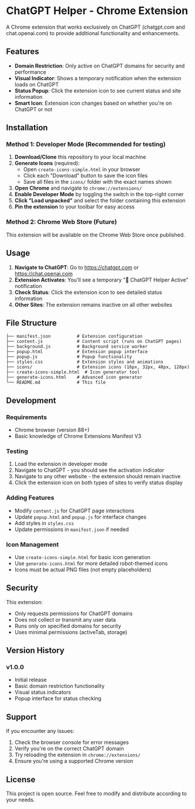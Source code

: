 # ChatGPT Helper - Chrome Extension

A Chrome extension that works exclusively on ChatGPT (chatgpt.com and chat.openai.com) to provide additional functionality and enhancements.

## Features

- **Domain Restriction**: Only active on ChatGPT domains for security and performance
- **Visual Indicator**: Shows a temporary notification when the extension loads on ChatGPT
- **Status Popup**: Click the extension icon to see current status and site information
- **Smart Icon**: Extension icon changes based on whether you're on ChatGPT or not

## Installation

### Method 1: Developer Mode (Recommended for testing)

1. **Download/Clone** this repository to your local machine
2. **Generate Icons** (required):
   - Open `create-icons-simple.html` in your browser
   - Click each "Download" button to save the icon files
   - Save all files in the `icons/` folder with the exact names shown
3. **Open Chrome** and navigate to `chrome://extensions/`
4. **Enable Developer Mode** by toggling the switch in the top-right corner
5. **Click "Load unpacked"** and select the folder containing this extension
6. **Pin the extension** to your toolbar for easy access

### Method 2: Chrome Web Store (Future)
This extension will be available on the Chrome Web Store once published.

## Usage

1. **Navigate to ChatGPT**: Go to https://chatgpt.com or https://chat.openai.com
2. **Extension Activates**: You'll see a temporary "🤖 ChatGPT Helper Active" notification
3. **Check Status**: Click the extension icon to see detailed status information
4. **Other Sites**: The extension remains inactive on all other websites

## File Structure

```
├── manifest.json          # Extension configuration
├── content.js             # Content script (runs on ChatGPT pages)
├── background.js          # Background service worker
├── popup.html             # Extension popup interface
├── popup.js               # Popup functionality
├── styles.css             # Extension styles and animations
├── icons/                 # Extension icons (16px, 32px, 48px, 128px)
├── create-icons-simple.html  # Icon generator tool
├── generate-icons.html    # Advanced icon generator
└── README.md              # This file
```

## Development

### Requirements
- Chrome browser (version 88+)
- Basic knowledge of Chrome Extensions Manifest V3

### Testing
1. Load the extension in developer mode
2. Navigate to ChatGPT - you should see the activation indicator
3. Navigate to any other website - the extension should remain inactive
4. Click the extension icon on both types of sites to verify status display

### Adding Features
- Modify `content.js` for ChatGPT page interactions
- Update `popup.html` and `popup.js` for interface changes
- Add styles in `styles.css`
- Update permissions in `manifest.json` if needed

### Icon Management
- Use `create-icons-simple.html` for basic icon generation
- Use `generate-icons.html` for more detailed robot-themed icons
- Icons must be actual PNG files (not empty placeholders)

## Security

This extension:
- Only requests permissions for ChatGPT domains
- Does not collect or transmit any user data
- Runs only on specified domains for security
- Uses minimal permissions (activeTab, storage)

## Version History

### v1.0.0
- Initial release
- Basic domain restriction functionality
- Visual status indicators
- Popup interface for status checking

## Support

If you encounter any issues:
1. Check the browser console for error messages
2. Verify you're on the correct ChatGPT domain
3. Try reloading the extension in `chrome://extensions/`
4. Ensure you're using a supported Chrome version

## License

This project is open source. Feel free to modify and distribute according to your needs.